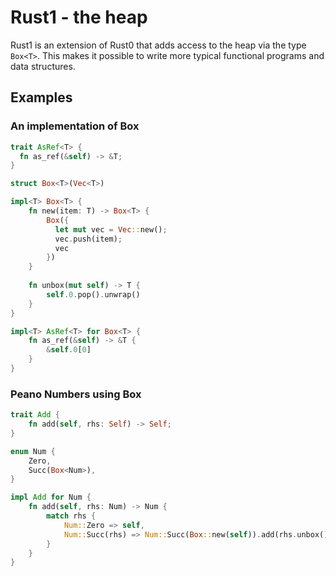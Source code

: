 # Rust1 - the heap

Rust1 is an extension of Rust0 that adds access to the heap via the type `Box<T>`. This makes it
possible to write more typical functional programs and data structures.

## Examples

### An implementation of Box<T>

```rust
trait AsRef<T> {
  fn as_ref(&self) -> &T;
}

struct Box<T>(Vec<T>)

impl<T> Box<T> {
    fn new(item: T) -> Box<T> {
        Box({
          let mut vec = Vec::new();
          vec.push(item);
          vec
        })
    }
    
    fn unbox(mut self) -> T {
        self.0.pop().unwrap()
    }
}

impl<T> AsRef<T> for Box<T> {
    fn as_ref(&self) -> &T {
        &self.0[0]
    }
}
```

### Peano Numbers using Box

```rust
trait Add {
    fn add(self, rhs: Self) -> Self;
}

enum Num {
    Zero,
    Succ(Box<Num>),
}

impl Add for Num {
    fn add(self, rhs: Num) -> Num {
        match rhs {
            Num::Zero => self,
            Num::Succ(rhs) => Num::Succ(Box::new(self)).add(rhs.unbox()),
        }
    }
}
```

